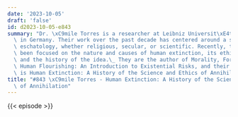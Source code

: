 ```yaml
---
date: '2023-10-05'
draft: 'false'
id: d2023-10-05-e843
summary: "Dr. \xC9mile Torres is a researcher at Leibniz Universit\xE4t Hannover,\
  \ in Germany. Their work over the past decade has centered around a single theme:\
  \ eschatology, whether religious, secular, or scientific. Recently, their work has\
  \ been focused on the nature and causes of human extinction, its ethical implications,\
  \ and the history of the idea.\_ They are the author of Morality, Foresight, and\
  \ Human Flourishing: An Introduction to Existential Risks, and their latest book\
  \ is Human Extinction: A History of the Science and Ethics of Annihilation."
title: "#843 \xC9mile Torres - Human Extinction: A History of the Science and Ethics\
  \ of Annihilation"
---
```

{{< episode >}}
